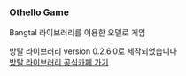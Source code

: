 ### Othello Game

Bangtal 라이브러리를 이용한 오델로 게임

방탈 라이브러리 version 0.2.6.0로 제작되었습니다 </br>
[방탈 라이브러리 공식카페 가기](https://cafe.naver.com/bangtal?iframe_url=/MyCafeIntro.nhn%3Fclubid=29980462)<br/><br/>



